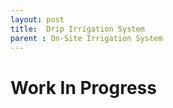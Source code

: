 ```yaml
---
layout: post
title:  Drip Irrigation System
parent : On-Site Irrigation System
---
```


# Work In Progress